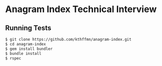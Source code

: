 # Anagram Index Technical Interview

## Running Tests

```bash
$ git clone https://github.com/kthffmn/anagram-index.git
$ cd anagram-index
$ gem install bundler
$ bundle install
$ rspec
```